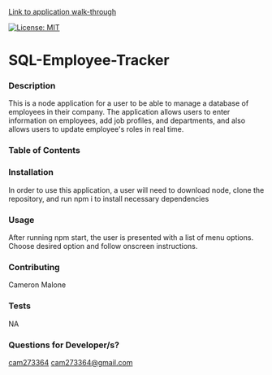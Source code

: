 [Link to application walk-through](https://github.com/cam273364/sql-employee-tracker)

  [![License: MIT](https://img.shields.io/badge/License-MIT-yellow.svg)](https://opensource.org/licenses/MIT)

  # SQL-Employee-Tracker 
  ### Description
  This is a node application for a user to be able to manage a database of employees in their company. The application allows users to enter information on employees, add job profiles, and departments, and also allows users to update employee's roles in real time.
  ### Table of Contents
  
  ### Installation
  In order to use this application, a user will need to download node, clone the repository, and run npm i to install necessary dependencies
  ### Usage
  After running npm start, the user is presented with a list of menu options. Choose desired option and follow onscreen instructions.
  ### Contributing
  Cameron Malone
  ### Tests
  NA
  ### Questions for Developer/s?
  [cam273364](https://github.com/cam273364)
  cam273364@gmail.com
  
  
  
